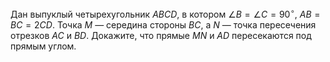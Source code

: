 Дан выпуклый четырехугольник $ABCD$, в котором $\angle B =\angle C=90^\circ$, $AB=BC=2CD$. Точка $M$ — середина стороны $BC$, а $N$ — точка пересечения отрезков $AC$ и $BD$. Докажите, что прямые $MN$ и $AD$ пересекаются под прямым углом.
